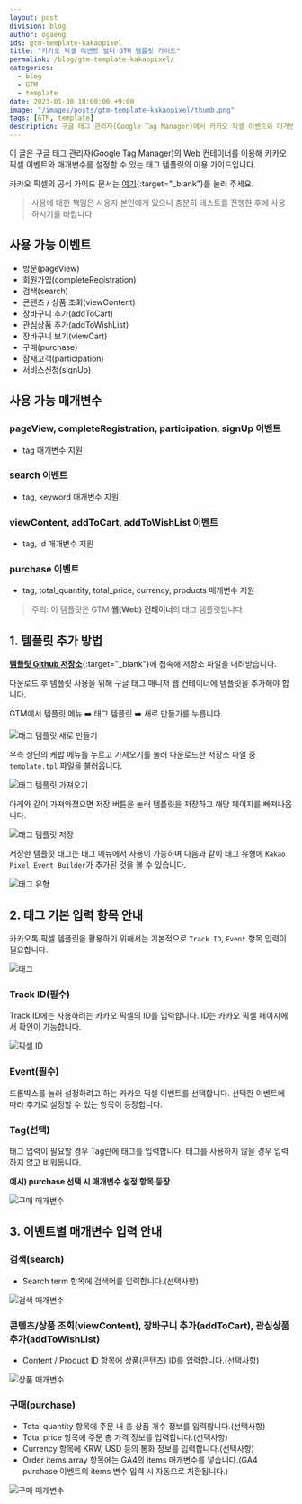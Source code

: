 ```yaml
---
layout: post
division: blog
author: ogaeng
ids: gtm-template-kakaopixel
title: "카카오 픽셀 이벤트 빌더 GTM 템플릿 가이드"
permalink: /blog/gtm-template-kakaopixel/
categories:
  - blog
  - GTM
  - template
date: 2023-01-30 18:00:00 +9:00
image: "/images/posts/gtm-template-kakaopixel/thumb.png"
tags: [GTM, template]
description: 구글 태그 관리자(Google Tag Manager)에서 카카오 픽셀 이벤트와 마개변수를 손쉽게 추가할 수 있는 태그 템플릿 이용 방법을 안내합니다.
---
```


이 글은 구글 태그 관리자(Google Tag Manager)의 Web 컨테이너를 이용해 카카오 픽셀 이벤트와 매개변수를 설정할 수 있는 태그 템플릿의 이용 가이드입니다.

카카오 픽셀의 공식 가이드 문서는 [여기](https://kakaoad.github.io/kakao-pixel/index.html){:target="\_blank"}를 눌러 주세요.

> 사용에 대한 책임은 사용자 본인에게 있으니 충분히 테스트를 진행한 후에 사용하시기를 바랍니다.

## 사용 가능 이벤트

- 방문(pageView)
- 회원가입(completeRegistration)
- 검색(search)
- 콘텐츠 / 상품 조회(viewContent)
- 장바구니 추가(addToCart)
- 관심상품 추가(addToWishList)
- 장바구니 보기(viewCart)
- 구매(purchase)
- 잠재고객(participation)
- 서비스신청(signUp)

## 사용 가능 매개변수

### pageView, completeRegistration, participation, signUp 이벤트

- tag 매개변수 지원

### search 이벤트

- tag, keyword 매개변수 지원

### viewContent, addToCart, addToWishList 이벤트

- tag, id 매개변수 지원

### purchase 이벤트

- tag, total_quantity, total_price, currency, products 매개변수 지원

> 주의: 이 템플릿은 GTM **웹(Web) 컨테이너**의 태그 템플릿입니다.

## 1. 템플릿 추가 방법

[**템플릿 Github 저장소**](https://github.com/opensource-marketing/kakao-pixel-event-builder-gtm-template){:target="\_blank"}에 접속해 저장소 파일을 내려받습니다.

다운로드 후 템플릿 사용을 위해 구글 태그 매니저 웹 컨테이너에 템플릿을 추가해야 합니다.

GTM에서 템플릿 메뉴 ➡️ 태그 템플릿 ➡️ 새로 만들기를 누릅니다.

![태그 템플릿 새로 만들기](/images/posts/gtm-template-kakaopixel/01.png)

우측 상단의 케밥 메뉴를 누르고 가져오기를 눌러 다운로드한 저장소 파일 중 `template.tpl` 파일을 불러옵니다.

![태그 템플릿 가져오기](/images/posts/gtm-template-kakaopixel/02.png)

아래와 같이 가져와졌으면 저장 버튼을 눌러 템플릿을 저장하고 해당 페이지를 빠져나옵니다.

![태그 템플릿 저장](/images/posts/gtm-template-kakaopixel/03.png)

저장한 템플릿 태그는 태그 메뉴에서 사용이 가능하며 다음과 같이 태그 유형에 `Kakao Pixel Event Builder`가 추가된 것을 볼 수 있습니다.

![태그 유형](/images/posts/gtm-template-kakaopixel/04.png)

## 2. 태그 기본 입력 항목 안내

카카오톡 픽셀 템플릿을 활용하기 위해서는 기본적으로 `Track ID`, `Event` 항목 입력이 필요합니다.

![태그](/images/posts/gtm-template-kakaopixel/05.png)

### Track ID(필수)

Track ID에는 사용하려는 카카오 픽셀의 ID를 입력합니다. ID는 카카오 픽셀 페이지에서 확인이 가능합니다.

![픽셀 ID](/images/posts/gtm-template-kakaopixel/06.png)

### Event(필수)

드롭박스를 눌러 설정하려고 하는 카카오 픽셀 이벤트를 선택합니다. 선택한 이벤트에 따라 추가로 설정할 수 있는 항목이 등장합니다.

### Tag(선택)

태그 입력이 필요할 경우 Tag란에 태그를 입력합니다. 태그를 사용하지 않을 경우 입력하지 않고 비워둡니다.

**예시) purchase 선택 시 매개변수 설정 항목 등장**

![구매 매개변수](/images/posts/gtm-template-kakaopixel/07.png)

## 3. 이벤트별 매개변수 입력 안내

### 검색(search)

- Search term 항목에 검색어를 입력합니다.(선택사항)

![검색 매개변수](/images/posts/gtm-template-kakaopixel/08.png)

### 콘텐츠/상품 조회(viewContent), 장바구니 추가(addToCart), 관심상품 추가(addToWishList)

- Content / Product ID 항목에 상품(콘텐츠) ID를 입력합니다.(선택사항)

![상품 매개변수](/images/posts/gtm-template-kakaopixel/09.png)

### 구매(purchase)

- Total quantity 항목에 주문 내 총 상품 개수 정보를 입력합니다.(선택사항)
- Total price 항목에 주문 총 가격 정보를 입력합니다.(선택사항)
- Currency 항목에 KRW, USD 등의 통화 정보를 입력합니다.(선택사항)
- Order items array 항목에는 GA4의 items 매개변수를 넣습니다.(GA4 purchase 이벤트의 items 변수 입력 시 자동으로 치환됩니다.)

![구매 매개변수](/images/posts/gtm-template-kakaopixel/10.png)
